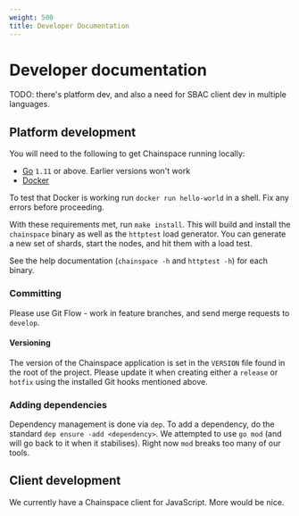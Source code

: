 ```yaml
---
weight: 500
title: Developer Documentation
---
```


# Developer documentation

TODO: there's platform dev, and also a need for SBAC client dev in multiple languages.

## Platform development

You will need to the following to get Chainspace running locally:

* [Go](https://golang.org/dl/) `1.11` or above. Earlier versions won't work
* [Docker](https://docs.docker.com/install/)

To test that Docker is working run `docker run hello-world` in a shell. Fix any errors before proceeding.

With these requirements met, run `make install`. This will build and install the `chainspace` binary as well as the `httptest` load generator. You can generate a new set of shards, start the nodes, and hit them with a load test.

See the help documentation (`chainspace -h` and `httptest -h`) for each binary.

### Committing

Please use Git Flow - work in feature branches, and send merge requests to `develop`.

#### Versioning

The version of the Chainspace application is set in the `VERSION` file found in the root of the project. Please update it when creating either a `release` or `hotfix` using the installed Git hooks mentioned above.

### Adding dependencies

Dependency management is done via `dep`. To add a dependency, do the standard `dep ensure -add <dependency>`. We attempted to use `go mod` (and will go back to it when it stabilises). Right now `mod` breaks too many of our tools.

## Client development

We currently have a Chainspace client for JavaScript. More would be nice.
